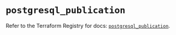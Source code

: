# `postgresql_publication`

Refer to the Terraform Registry for docs: [`postgresql_publication`](https://registry.terraform.io/providers/sourcegraph/postgresql/1.25.0-sg.2/docs/resources/publication).

